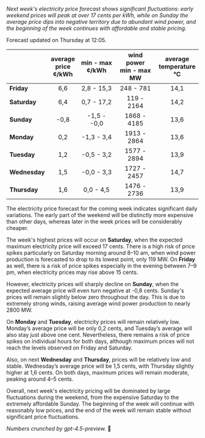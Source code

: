 *Next week's electricity price forecast shows significant fluctuations: early weekend prices will peak at over 17 cents per kWh, while on Sunday the average price dips into negative territory due to abundant wind power, and the beginning of the week continues with affordable and stable pricing.*

Forecast updated on Thursday at 12:05.

|              | average<br>price<br>¢/kWh | min - max<br>¢/kWh | wind power<br>min - max<br>MW | average<br>temperature<br>°C |
|:-------------|:------------------------:|:------------------:|:----------------------------:|:--------------------------:|
| **Friday**       |           6,6            |     2,8 - 15,3      |          248 - 781           |            14,1            |
| **Saturday**     |           6,4            |     0,7 - 17,2      |          119 - 2164          |            14,2            |
| **Sunday**       |          -0,8            |    -1,5 - -0,0      |         1868 - 4185          |            13,6            |
| **Monday**       |           0,2            |    -1,3 - 3,4       |         1913 - 2864          |            13,6            |
| **Tuesday**      |           1,2            |    -0,5 - 3,2       |         1577 - 2894          |            13,9            |
| **Wednesday**    |           1,5            |    -0,0 - 3,3       |         1727 - 2457          |            14,7            |
| **Thursday**     |           1,6            |     0,0 - 4,5       |         1476 - 2736          |            13,9            |

The electricity price forecast for the coming week indicates significant daily variations. The early part of the weekend will be distinctly more expensive than other days, whereas later in the week prices will be considerably cheaper.

The week's highest prices will occur on **Saturday**, when the expected maximum electricity price will exceed 17 cents. There is a high risk of price spikes particularly on Saturday morning around 8–10 am, when wind power production is forecasted to drop to its lowest point, only 119 MW. On **Friday** as well, there is a risk of price spikes especially in the evening between 7–9 pm, when electricity prices may rise above 15 cents.

However, electricity prices will sharply decline on **Sunday**, when the expected average price will even turn negative at -0,8 cents. Sunday's prices will remain slightly below zero throughout the day. This is due to extremely strong winds, raising average wind power production to nearly 2800 MW.

On **Monday** and **Tuesday**, electricity prices will remain relatively low. Monday’s average price will be only 0,2 cents, and Tuesday’s average will also stay just above one cent. Nevertheless, there remains a risk of price spikes on individual hours for both days, although maximum prices will not reach the levels observed on Friday and Saturday.

Also, on next **Wednesday** and **Thursday**, prices will be relatively low and stable. Wednesday’s average price will be 1,5 cents, with Thursday slightly higher at 1,6 cents. On both days, maximum prices will remain moderate, peaking around 4–5 cents.

Overall, next week's electricity pricing will be dominated by large fluctuations during the weekend, from the expensive Saturday to the extremely affordable Sunday. The beginning of the week will continue with reasonably low prices, and the end of the week will remain stable without significant price fluctuations.

*Numbers crunched by gpt-4.5-preview.* 🍃
